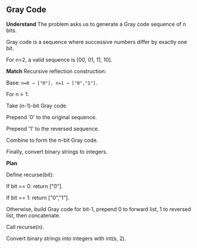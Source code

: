 ## Gray Code
**Understand**
The problem asks us to generate a Gray code sequence of n bits.

Gray code is a sequence where successive numbers differ by exactly one bit.

For n=2, a valid sequence is [00, 01, 11, 10].

**Match**
Recursive reflection construction:

Base: `n=0 → ["0"], n=1 → ["0","1"].`

For n > 1:

Take (n-1)-bit Gray code.

Prepend '0' to the original sequence.

Prepend '1' to the reversed sequence.

Combine to form the n-bit Gray code.

Finally, convert binary strings to integers.

**Plan**

Define recurse(bit):

If bit == 0: return ["0"].

If bit == 1: return ["0","1"].

Otherwise, build Gray code for bit-1, prepend 0 to forward list, 1 to reversed list, then concatenate.

Call recurse(n).

Convert binary strings into integers with int(s, 2).